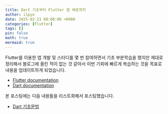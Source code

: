 ```yaml
---
title: Dart 기초부터 Flutter 앱 배포까지
author: ilpyo
date: 2025-02-21 00:00:00 +0900
categories: [Flutter]
tags: []
pin: false
math: true
mermaid: true
---
```


Flutter를 이용한 앱 개발 및 스터디를 몇 번 참여하면서 기초 부분학습을 했지만 제대로 정리해서 블로그에 올린 적이 없는 것 같아서 이번 기회에 빠르게 복습하는 것을 목표로 내용을 업데이트하게 되었습니다. 
- [Flutter documentation](https://docs.flutter.dev/)
- [Dart documentation](https://dart.dev/docs)

본 포스팅에는 다음 내용들을 리스트화해서 포스팅했습니다.
- [Dart 기초문법](/posts/flutter-basic-0)
